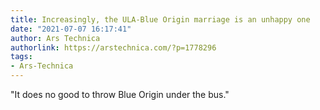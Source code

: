 ```yaml
---
title: Increasingly, the ULA-Blue Origin marriage is an unhappy one
date: "2021-07-07 16:17:41"
author: Ars Technica
authorlink: https://arstechnica.com/?p=1778296
tags:
- Ars-Technica
---
```

"It does no good to throw Blue Origin under the bus."